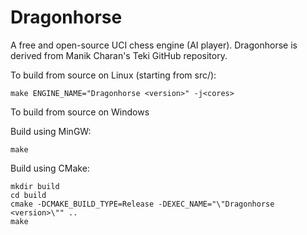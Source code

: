 # Dragonhorse
A free and open-source UCI chess engine (AI player).
Dragonhorse is derived from Manik Charan's Teki GitHub repository.

To build from source on Linux (starting from src/):

`make ENGINE_NAME="Dragonhorse <version>" -j<cores>`

To build from source on Windows

Build using MinGW:
```
make
```

Build using CMake:
```
mkdir build
cd build
cmake -DCMAKE_BUILD_TYPE=Release -DEXEC_NAME="\"Dragonhorse <version>\"" ..
make
```
